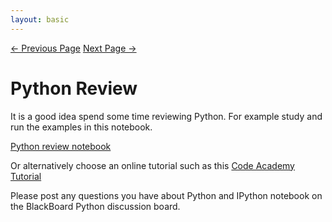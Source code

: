 ```yaml
---
layout: basic
---
```


<div class="nav-links"> 
<a href=" {{ site.baseurl }}/docs/courses/intro-to-data-analysis/module1/Python" class="prev-link">&larr; Previous Page</a> 
<a href=" {{ site.baseurl }}/docs/courses/intro-to-data-analysis/module1/CSV" class="next-link">Next Page &rarr;</a> 
</div>


# Python Review

It is a good idea spend some time reviewing Python.  For example study and run the examples in this notebook.   

[Python review notebook](https://github.com/True-North-Intelligent-Algorithms/tnia-python/blob/main/notebooks/courses/intro-to-data-analysis/module1/Python_Tutorial.ipynb)  

Or alternatively choose an online tutorial such as this [Code Academy Tutorial](https://www.codecademy.com/learn/learn-python-3)  

Please post any questions you have about Python and IPython notebook on the BlackBoard Python discussion board. 
